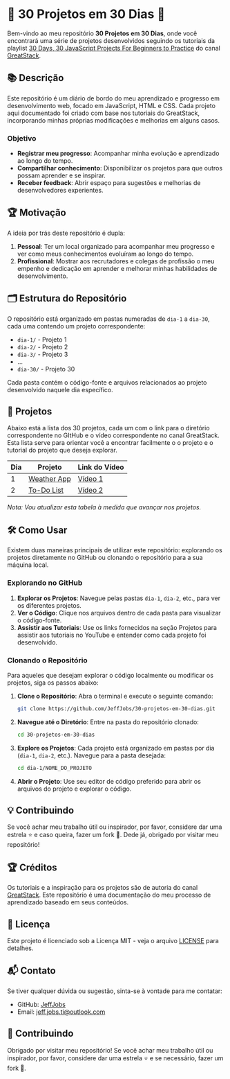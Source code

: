 # 🌟 30 Projetos em 30 Dias 🌟

Bem-vindo ao meu repositório **30 Projetos em 30 Dias**, onde você encontrará uma série de projetos desenvolvidos seguindo os tutoriais da playlist [30 Days, 30 JavaScript Projects For Beginners to Practice](https://www.youtube.com/playlist?list=PLjwm_8O3suyOgDS_Z8AWbbq3zpCmR-WE9) do canal [GreatStack](https://www.youtube.com/@GreatStackDev).

## 📚 Descrição

Este repositório é um diário de bordo do meu aprendizado e progresso em desenvolvimento web, focado em JavaScript, HTML e CSS. Cada projeto aqui documentado foi criado com base nos tutoriais do GreatStack, incorporando minhas próprias modificações e melhorias em alguns casos.

### Objetivo

- **Registrar meu progresso**: Acompanhar minha evolução e aprendizado ao longo do tempo.
- **Compartilhar conhecimento**: Disponibilizar os projetos para que outros possam aprender e se inspirar.
- **Receber feedback**: Abrir espaço para sugestões e melhorias de desenvolvedores experientes.

## 🏆 Motivação

A ideia por trás deste repositório é dupla:
1. **Pessoal**: Ter um local organizado para acompanhar meu progresso e ver como meus conhecimentos evoluíram ao longo do tempo.
2. **Profissional**: Mostrar aos recrutadores e colegas de profissão o meu empenho e dedicação em aprender e melhorar minhas habilidades de desenvolvimento.

## 🗂 Estrutura do Repositório

O repositório está organizado em pastas numeradas de `dia-1` a `dia-30`, cada uma contendo um projeto correspondente:

- `dia-1/` - Projeto 1
- `dia-2/` - Projeto 2
- `dia-3/` - Projeto 3
- ...
- `dia-30/` - Projeto 30

Cada pasta contém o código-fonte e arquivos relacionados ao projeto desenvolvido naquele dia específico.

## 🚀 Projetos

Abaixo está a lista dos 30 projetos, cada um com o link para o diretório correspondente no GItHub e o vídeo correspondente no canal GreatStack. Esta lista serve para orientar você a encontrar facilmente o o projeto e o tutorial do projeto que deseja explorar.

| Dia    | Projeto                                                                                       | Link do Vídeo 
| ------ | --------------------------------------------------------------------------------------------- | ------------------------------------------------------------------------------- |
| 1      | [Weather App](https://github.com/JeffJobs/30-projetos-em-30-dias/tree/main/dia-1/weather-app) | [Vídeo 1](https://youtu.be/MIYQR-Ybrn4?list=PLjwm_8O3suyOgDS_Z8AWbbq3zpCmR-WE9) |
| 2      | [To-Do List](https://github.com/JeffJobs/30-projetos-em-30-dias/tree/main/dia-2/to-do-list)   | [Vídeo 2](https://youtu.be/G0jO8kUrg-I?list=PLjwm_8O3suyOgDS_Z8AWbbq3zpCmR-WE9) |

*Nota: Vou atualizar esta tabela à medida que avançar nos projetos.*

## 🛠️ Como Usar

Existem duas maneiras principais de utilizar este repositório: explorando os projetos diretamente no GitHub ou clonando o repositório para a sua máquina local.

### Explorando no GitHub

1. **Explorar os Projetos**: Navegue pelas pastas `dia-1`, `dia-2`, etc., para ver os diferentes projetos.
2. **Ver o Código**: Clique nos arquivos dentro de cada pasta para visualizar o código-fonte.
3. **Assistir aos Tutoriais**: Use os links fornecidos na seção Projetos para assistir aos tutoriais no YouTube e entender como cada projeto foi desenvolvido.

### Clonando o Repositório

Para aqueles que desejam explorar o código localmente ou modificar os projetos, siga os passos abaixo:

1. **Clone o Repositório**: Abra o terminal e execute o seguinte comando:
    ```bash
    git clone https://github.com/JeffJobs/30-projetos-em-30-dias.git
    ```
2. **Navegue até o Diretório**: Entre na pasta do repositório clonado:
    ```bash
    cd 30-projetos-em-30-dias
    ```
3. **Explore os Projetos**: Cada projeto está organizado em pastas por dia (`dia-1`, `dia-2`, etc.). Navegue para a pasta desejada:
    ```bash
    cd dia-1/NOME_DO_PROJETO
    ```
4. **Abrir o Projeto**: Use seu editor de código preferido para abrir os arquivos do projeto e explorar o código.

## 💡 Contribuindo

Se você achar meu trabalho útil ou inspirador, por favor, considere dar uma estrela ⭐ e caso queira, fazer um fork 🍴. Dede já, obrigado por visitar meu repositório!

## 🏆 Créditos

Os tutoriais e a inspiração para os projetos são de autoria do canal [GreatStack](https://www.youtube.com/@GreatStackDev). Este repositório é uma documentação do meu processo de aprendizado baseado em seus conteúdos.

## 📜 Licença

Este projeto é licenciado sob a Licença MIT - veja o arquivo [LICENSE](https://github.com/JeffJobs/30-projetos-em-30-dias/blob/main/LICENSE) para detalhes.

## 📬 Contato

Se tiver qualquer dúvida ou sugestão, sinta-se à vontade para me contatar:
- GitHub: [JeffJobs](https://github.com/JeffJobs)
- Email: [jeff.jobs.ti@outlook.com](https://mailto:jeff.jobs.ti@outlook.com)

## 🌟 Contribuindo

Obrigado por visitar meu repositório! Se você achar meu trabalho útil ou inspirador, por favor, considere dar uma estrela ⭐ e se necessário, fazer um fork 🍴.

